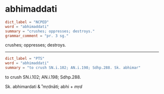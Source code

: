 # abhimaddati

``` toml
dict_label = "NCPED"
word = "abhimaddati"
summary = "crushes; oppresses; destroys."
grammar_comment = "pr. 3 sg."
```

crushes; oppresses; destroys.

--------------------

``` toml
dict_label = "PTS"
word = "abhimaddati"
summary = "to crush SN.i.102; AN.i.198; Sdhp.288. Sk. abhimar"
```

to crush SN.i.102; AN.i.198; Sdhp.288.

Sk. abhimardati & ˚mṛdnāti; abhi \+ *mṛd*

